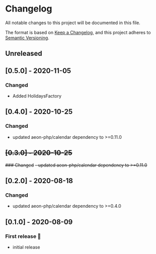 # Changelog

All notable changes to this project will be documented in this file.

The format is based on [Keep a Changelog](https://keepachangelog.com/en/1.0.0/),
and this project adheres to [Semantic Versioning](https://semver.org/spec/v2.0.0.html).

## Unreleased

## [0.5.0] - 2020-11-05
### Changed 
- Added HolidaysFactory 

## [0.4.0] - 2020-10-25
### Changed 
- updated aeon-php/calendar dependency to >=0.11.0

## <s>[0.3.0] - 2020-10-25</s>
<s>### Changed</s>
<s>- updated aeon-php/calendar dependency to >=0.11.0</s>

## [0.2.0] - 2020-08-18
### Changed 
- updated aeon-php/calendar dependency to >=0.4.0

## [0.1.0] - 2020-08-09
### First release :tada:
- initial release

